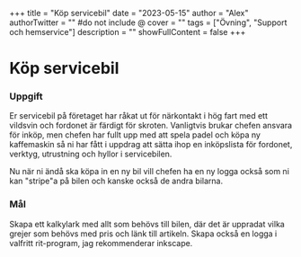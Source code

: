 +++
title = "Köp servicebil"
date = "2023-05-15"
author = "Alex"
authorTwitter = "" #do not include @
cover = ""
tags = ["Övning", "Support och hemservice"]
description = ""
showFullContent = false
+++

# Köp servicebil

### Uppgift
Er servicebil på företaget har råkat ut för närkontakt i hög fart med ett vildsvin och fordonet är färdigt för skroten.
Vanligtvis brukar chefen ansvara för inköp, men chefen har fullt upp med att spela padel och köpa ny kaffemaskin så ni har fått i uppdrag att sätta ihop en inköpslista för fordonet, verktyg, utrustning och hyllor i servicebilen.

Nu när ni ändå ska köpa in en ny bil vill chefen ha en ny logga också som ni kan "stripe"a på bilen och kanske också de andra bilarna.

### Mål
Skapa ett kalkylark med allt som behövs till bilen, där det är uppradat vilka grejer som behövs med pris och länk till artikeln. Skapa också en logga i valfritt rit-program, jag rekommenderar inkscape.
